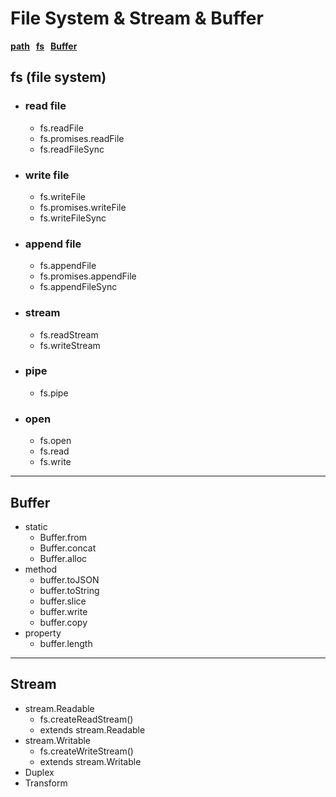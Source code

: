 # **File System & Stream & Buffer**

**[path](#path) &nbsp; [fs](#fs) &nbsp; [Buffer](#Buffer)**

## <a name="fs"></a>**fs** (file system)

- ### read file
  - fs.readFile
  - fs.promises.readFile
  - fs.readFileSync
- ### write file
  - fs.writeFile
  - fs.promises.writeFile
  - fs.writeFileSync
- ### append file
  - fs.appendFile
  - fs.promises.appendFile
  - fs.appendFileSync
- ### stream
  - fs.readStream
  - fs.writeStream
- ### pipe
  - fs.pipe
- ### open
  - fs.open
  - fs.read
  - fs.write

---

## <a name="buffer"></a>**Buffer**

- static
  - Buffer.from
  - Buffer.concat
  - Buffer.alloc
- method
  - buffer.toJSON
  - buffer.toString
  - buffer.slice
  - buffer.write
  - buffer.copy
- property
  - buffer.length

---

## <a name="stream"></a>**Stream**

- stream.Readable
  - fs.createReadStream()
  - extends stream.Readable
- stream.Writable
  - fs.createWriteStream()
  - extends stream.Writable
- Duplex
- Transform
